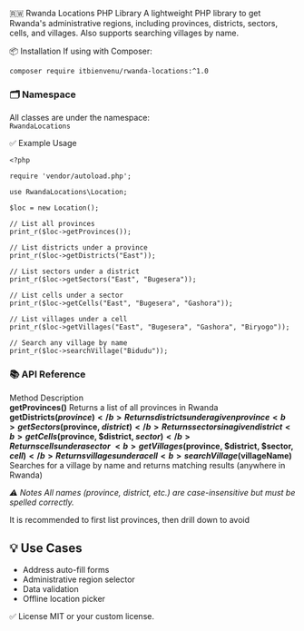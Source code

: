 🇷🇼 Rwanda Locations PHP Library
A lightweight PHP library to get Rwanda's administrative regions, including provinces, districts, sectors, cells, and villages. Also supports searching villages by name.

📦 Installation
If using with Composer:
```
composer require itbienvenu/rwanda-locations:^1.0
```

### 🗂️ Namespace
All classes are under the namespace: \
``` RwandaLocations ``` 

✅ Example Usage
```
<?php

require 'vendor/autoload.php';

use RwandaLocations\Location;

$loc = new Location();

// List all provinces
print_r($loc->getProvinces());

// List districts under a province
print_r($loc->getDistricts("East"));

// List sectors under a district
print_r($loc->getSectors("East", "Bugesera"));

// List cells under a sector
print_r($loc->getCells("East", "Bugesera", "Gashora"));

// List villages under a cell
print_r($loc->getVillages("East", "Bugesera", "Gashora", "Biryogo"));

// Search any village by name
print_r($loc->searchVillage("Bidudu"));
```
### 📚 API Reference

Method	Description \
<b>getProvinces()</b>	Returns a list of all provinces in Rwanda \
<b>getDistricts($province)</b>	Returns districts under a given province
<b>getSectors($province, $district)</b>	Returns sectors in a given district
<b>getCells($province, $district, $sector)</b>	Returns cells under a sector \
<b>getVillages($province, $district, $sector, $cell)</b>	Returns villages under a cell
<b>searchVillage($villageName)</b>	Searches for a village by name and returns matching results (anywhere in Rwanda)

<i>⚠️ Notes
All names (province, district, etc.) are case-insensitive but must be spelled correctly.</i>

It is recommended to first list provinces, then drill down to avoid 
## 💡 Use Cases
<ul list-type='disk'>
<li>Address auto-fill forms</li>

<li>Administrative region selector</li>

<li>Data validation</li>

<li>Offline location picker</li>
</ul>

✅ License
MIT or your custom license.
